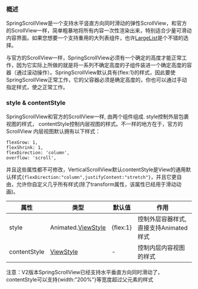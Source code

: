 ### 概述

SpringScrollView是一个支持水平竖直方向同时滑动的弹性ScrollView，和官方的ScrollView一样，简单粗暴地将所有内容一次性渲染出来，特别适合少量可滑动内容界面。如果您想要一个支持重用的大列表组件，也许[LargeList](https://bolan9999.github.io/react-native-largelist/#/)是个不错的选择。

与官方的ScrollView一样，SpringScrollView必须有一个确定的高度才能正常工作，因为它实际上所做的就是将一系列不确定高度的子组件装进一个确定高度的容器（通过滚动操作）。SpringScrollView默认具有{flex:1}的样式，因此要使SpringScrollView正常工作，它的父容器必须是确定高度的，你也可以通过手动指定样式，使之正常工作。

### style & contentStyle

SpringScrollView和官方的ScrollView一样, 由两个组件组成. style控制外层包裹视图的样式， contentStyle控制内层视图的样式。不一样的地方在于，官方的ScrollView 内层视图默认拥有以下样式：

```$js
flexGrow: 1,
flexShrink: 1,
flexDirection: 'column',
overflow: 'scroll',
```

并且这些属性都不可修改，VerticalScrollView默认contentStyle是View的通用默认样式`{flexDirection:"column",justifyContent:"stretch"}`，并且它更自由，允许你自定义几乎所有样式(除了transform属性，该属性已经用于滑动动画)。

属性  |  类型  |  默认值  |  作用  
---- | ------ | --------- | --------
style | Animated.[ViewStyle](http://facebook.github.io/react-native/docs/view-style-props) | {flex:1} | 控制外层容器样式,直接支持Animated样式
contentStyle | [ViewStyle](http://facebook.github.io/react-native/docs/view-style-props) | - | 控制内层内容视图的样式

注意：V2版本SpringScrollView已经支持水平垂直方向同时滑动了，contentStyle可以支持{width:"200%"}等宽度超过父元素的样式
